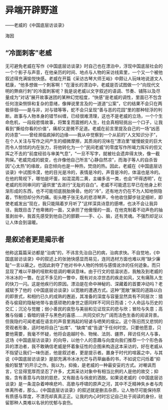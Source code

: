 # 异端开辟野道

——老威的《中国底层访谈录》

海因

## “冷面刺客”老威

无可避免老威在写作《中国底层访谈录》时自己也在漂泊中，浮现中国底层社会的一个个影子与声音，在他亲历的时间、地点与人物的采访线索里，一个又一个被他叙述得充满愉悦快感。老威在开篇《采访古琴大师王峪》中颇让人玩味地说道文人嵇康，“他多想做一个刺客啊！”在漫长的漂泊中，老威是否试图做一个“向现代文明的弊病行刺”的冷面刺客呢？我是说老威以文字叙述的语调、节奏、铺陈以及尽量成为“对话”展开故事迷团的某种幻觉程度，“快感”是老威的调性，里面已不包含任何渲染恻悱和复杂的意绪，像禅说里言及的一道道“公案”，它的结果不会只在两极徘徊——是与非，对与错等等，蛇不会只呈现“善与恶的花园”里的那种轻浮的判断。故事与人物本身的错节纠缠，已经很难清理，这也不是老威的立场，一个个生命危机，一段段悲情故事，将繁复而震撼的人生，社会真相轻挑出一个口子，让我看到“撕给你看的价值”，痛却又是微不足道。老威在前言里提及自己的一场“凶恶的诗意”——曾经濒临疯掉的边缘——我从中觉察到一个从前的“人文知识分子”，在个人关注与写作之间产生的细微摩擦，其质询的况味在“漂泊里”缓慢蜕变的巨大而令人惊怵的内在张力，将他转化为一个“民间老威”的零度写作所竭力挥斥的但又挥之不去的“前度经验与审美气息”，“一旦不写字，就被社会遗弃得太快，像一截狗屎。”老威完成的蜕变，也许像他自己所言“心静自然凉”，而海子等人的自杀皆因“心太热”的缘故，自恋倾向也是一种热，焚烧的热。因此，老威在《中国底层访谈录》中试图冷漠，他的目光是冷的，表情是冷的，声音是冷的，体温也是冷的。在他的鸷视下，哪怕是坏蛋，如混混周二黄，主编多吉一类，也会“坏得透明”，在老威的形同审问的“逼供里”去进行“无耻的自白”。老威不可能遗忘早已在他身上积渐形成的东西，也不可能彻底脱胎换骨。他的“冷”，还有地方仍在不为人知地侧隐着，节制但却分外灼痛。街头瞎子张无名的悲凉琴声，令他收住脚步驻足细听，即使老威发出“现在，我只能隔着岁月听了”这样深具诗意的感喟，也决不会让我异讶。我既目击了他卑微的一面，又承担了他傲慢的一面，在他克制着不动声色的抽茧剥丝中，我首先感受到他自己的颤簌——手、心、脑，还有灵魂。不强烈却足以让人体会到温暖。

## 是叙述者更是揭示者

他称这篇篇采访都是“治病”的，不讳言先治自己的病，治病求快。不自觉地，《中国底层访谈录》中的叙述上的张驰快感显而易见，连同选材方面也难以用“缺少廉耻”一言以蔽之。也因此剥夺了他对书中人物的怜悯与感情讹诈的任何迹象。而只显现了难以平静的哑默和低调的嘲讽意味。由于行文的低温状态，我触及到老威的冷冰冰的一瞥。在这不多见的一瞥中，既有对炎凉世态的疾走如风，又有痛陈人生的快刀一闪。这是他疾行的原因。漂泊是在命中神秘的、深藏着的首要冲动吗？老威赋予了他的《中国底层访谈录》以宽敞的遭遇方式。这种“宽敞”展现的道路以白的即景式，和相约已久的成熟的邂逅，其准备的深度与容量显然具有不同层次：猎奇与偷窥的隐秘地带与哀感顽艳的身世之感同样不可同日而语；个人命运与历史的交汇；沉沦与觉醒；弱小善民的哀愁与美丽和见证现实的悲与欣；冒险与失意；高雅与俗媚；昏暗的镜子与黑色的喜感……共同交织为广阔而活色生香的阅读背景。但我隐约可闻老威在语言的声音里溅起的轻谑与哂笑的烟尘。这个陈旧而又悲悯的旁观者形象，适时地将自己“出席”、“缺席”或“告退”于任何时空。只要他愿意，只要他需要，我毫不怀疑，他将会逾越时令、物候、法则、疆界，拜访任何人与事，这场《中国底层访谈录》的向导，以他个人的意趣与向度向我们推荐一个个形色各异的漂泊者，我不敢确信老威是怀着象征性的企图来构造这本采访的，好在老威从不指望让我们一味伤逝，他是叙述者，更是提示者。置身于时代的喧嚣之中，与其说《中国底层访谈录》是部充满冷冰冰光芒与药草幽香的书，不如说它闪烁着“抑揄的智慧”的开示之作。我以为，抑揄，是老威的一种最安妥的方式。对嘲讽而言，它显得宽厚而坚忍了许多，尤其采访对象中有相当比例的人是他的故交；抑揄，含有善意与内敛的慈悲，又有敲击与俏皮的洒脱。如果说老威的《中国底层访谈录》是一条混杂着呻唤悲吟、高歌与呼啸的原声之河，其中不乏精神失乡者与肉体离所者，那么，《中国底层访谈录》的叙述就是删去杂质，让人物尽可能保持原有质感与厚度，不漂亮却真真正正。让我的内心时时忘记自己处于阅读的身份，驻留那种人类难以名状的忧郁与哀伤。
